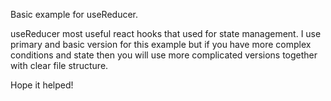 Basic example for useReducer.

useReducer most useful react hooks that used for state management. I use primary and basic version for this example but if you have more complex conditions and state then you will use more complicated versions together with clear file structure.

Hope it helped!